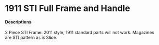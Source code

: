 # 1911 STI Full Frame and Handle

#### Descriptions

2 Piece STI Frame. 2011 style, 1911 standard parts will not work. Magazines are STI pattern as is Slide.
